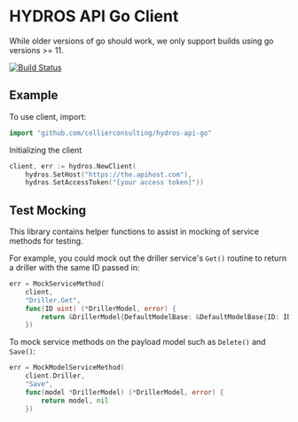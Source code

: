 # HYDROS API Go Client

While older versions of go should work, we only support builds using go versions >= 11.  

[![Build Status](https://travis-ci.com/collierconsulting/hydros-api-go.svg?token=HfjrsxGu5QnCecfDNiK9&branch=master)](https://travis-ci.com/collierconsulting/hydros-api-go)

## Example
To use client, import:

```go
import "github.com/collierconsulting/hydros-api-go"
```

Initializing the client
```go
client, err := hydros.NewClient(
	hydros.SetHost("https://the.apihost.com"), 
	hydros.SetAccessToken("[your access token]"))
```

## Test Mocking

This library contains helper functions to assist in mocking of service methods for testing.  

For example, you could mock out the driller service's `Get()` routine to return a driller with the same ID passed in:
```go
err = MockServiceMethod(
	client,
	"Driller.Get",
	func(ID uint) (*DrillerModel, error) {
		return &DrillerModel{DefaultModelBase: &DefaultModelBase{ID: ID}}, nil
	})
```

To mock service methods on the payload model such as `Delete()` and `Save()`:
```go 
err = MockModelServiceMethod(
	client.Driller,
	"Save",
	func(model *DrillerModel) (*DrillerModel, error) {
		return model, nil
	})
```